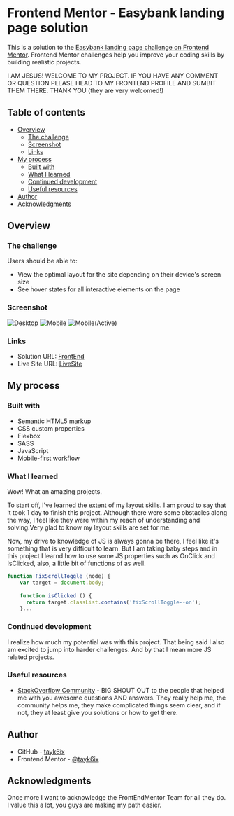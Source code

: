 # Frontend Mentor - Easybank landing page solution

This is a solution to the [Easybank landing page challenge on Frontend Mentor](https://www.frontendmentor.io/challenges/easybank-landing-page-WaUhkoDN). Frontend Mentor challenges help you improve your coding skills by building realistic projects. 

I AM JESUS! WELCOME TO MY PROJECT. 
IF YOU HAVE ANY COMMENT OR QUESTION PLEASE HEAD TO MY FRONTEND PROFILE AND SUMBIT THEM THERE. THANK YOU (they are very welcomed!)

## Table of contents

- [Overview](#overview)
  - [The challenge](#the-challenge)
  - [Screenshot](#screenshot)
  - [Links](#links)
- [My process](#my-process)
  - [Built with](#built-with)
  - [What I learned](#what-i-learned)
  - [Continued development](#continued-development)
  - [Useful resources](#useful-resources)
- [Author](#author)
- [Acknowledgments](#acknowledgments)


## Overview

### The challenge

Users should be able to:

- View the optimal layout for the site depending on their device's screen size
- See hover states for all interactive elements on the page

### Screenshot

![Desktop](./EasybankLandingPageDesktop.jpg)
![Mobile](./EasybankLandingPageMobile.jpg)
![Mobile(Active)](./EasybankLandingPageMobileActive.jpg)


### Links

- Solution URL: [FrontEnd](https://www.frontendmentor.io/solutions/project3-done-in-1-day-how-did-i-do-zwru5HWJ3)
- Live Site URL: [LiveSite](https://your-live-site-url.com)

## My process

### Built with

- Semantic HTML5 markup
- CSS custom properties
- Flexbox
- SASS
- JavaScript
- Mobile-first workflow


### What I learned

Wow! What an amazing projects. 

To start off, I've learned the extent of my layout skills. I am proud to say that it took 1 day to finish this project. Although there were some obstacles along the way, I feel like they were within my reach of understanding and solving.Very glad to know my layout skills are set for me.

Now, my drive to knowledge of JS is always gonna be there, I feel like it's something that is very difficult to learn. But I am taking baby steps and in this project I learnd how to use some JS properties such as OnClick and IsClicked, also, a little bit of functions of as well.

```js
function FixScrollToggle (node) {
    var target = document.body;
    
    function isClicked () {
      return target.classList.contains('fixScrollToggle--on');
    }...
```

### Continued development

I realize how much my potential was with this project. That being said I also am excited to jump into harder challenges. And by that I mean more JS related projects. 

### Useful resources

- [StackOverflow Community](https://stackoverflow.com/) - BIG SHOUT OUT to the people that helped me with you awesome questions AND answers. They really help me, the community helps me, they make complicated things seem clear, and if not, they at least give you solutions or how to get there.

## Author

- GitHub - [tayk6ix](https://github.com/tayk6ix)
- Frontend Mentor - [@tayk6ix](https://www.frontendmentor.io/profile/tayk6ix)



## Acknowledgments

Once more I want to acknowledge the FrontEndMentor Team for all they do. I value this a lot, you guys are making my path easier.
